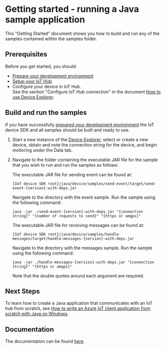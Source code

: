 # Getting started - running a Java sample application

This "Getting Started" document shows you how to build and run any of the samples contained within the samples folder. 

## Prerequisites

Before you get started, you should:
- [Prepare your development environment][devbox-setup]
- [Setup your IoT Hub][setup-iothub]
- Configure your device in IoT Hub. <br/>See the section "Configure IoT Hub connection" in the document [How to use Device Explorer][device-explorer].

## Build and run the samples

If you have successfully [prepared your development environment][devbox-setup] the IoT device SDK and all samples should be built and ready to use. 

1. Start a new instance of the [Device Explorer][device-explorer], select or create a new device, obtain and note the connection string for the device, and begin moitoring under the Data tab.

2. Navigate to the folder containing the executable JAR file for the sample that you wish to run and run the samples as follows:

	The executable JAR file for sending event
	can be found at:
	
	```
	{IoT device SDK root}/java/device/samples/send-event/target/send-event-{version}-with-deps.jar
	```
	
	Navigate to the directory with the event sample. Run the sample using the following command:
	
	```
	java -jar ./send-event-{version}-with-deps.jar "{connection string}" "{number of requests to send}" "{https or amqps}"
	```
	
	The executable JAR file for receiving messages can be found at:
	
	```
	{IoT device SDK root}/java/device/samples/handle-messages/target/handle-messages-{version}-with-deps.jar
	```
	
	Navigate to the directory with the messages sample. Run the sample using the following command:
	
	```
	java -jar ./handle-messages-{version}-with-deps.jar "{connection string}" "{https or amqps}"
	```
	
	Note that the double quotes around each argument are required.

## Next Steps
To learn how to create a Java application that communicates with an IoT hub from scratch, see [How to write an Azure IoT client application from scratch with Java on Windows][create-from-scratch].

## Documentation

The documentation can be found [here](https://azure.github.io/azure-iot-sdks/java/api_reference/index.html).

[create-from-scratch]: build_java_app_from_scratch.md
[devbox-setup]: devbox_setup.md
[setup-iothub]: ../../../doc/setup_iothub.md
[device-explorer]: ../../../tools/DeviceExplorer/devdoc/how_to_use_device_explorer.md
